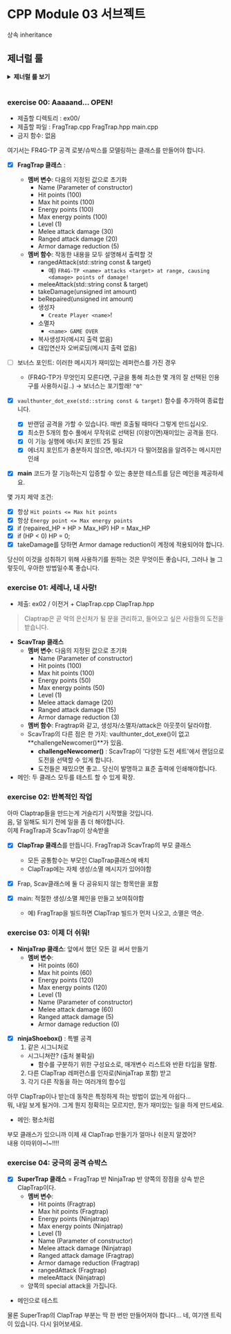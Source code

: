 
# CPP Module 03 서브젝트
상속 inheritance

## 제너럴 룰
<details>
<summary> <b> 제너럴 룰 보기 </b>  </summary><br>
<div markdown="1">
  
- 헤더 안에 구현된 모든 기능(템플릿의 경우는 제외) 및 보호되지 않은 헤더는 exercise 0점을 의미합니다.
- 모든 **출력은 표준 출력으로** 하며, 특별히 지정하지 않는 한 **개행(\n)으로 끝납니다.**
- 부과된 파일 이름 뒤에는 letter, 클래스 이름, 함수 이름, 메서드 이름이 와야합니다.
- 기억하십시오: 이제 더 이상 C가 아닌 C++로 코딩하고 있습니다. 따라서:
  - 다음 기능은 **금지**되어 있으며 사용시 0점 처리를 받습니다. 묻지도 따지지도 마시오: ***alloc, *printf, free*
  - 기본적으로 표준 라이브러리의 모든 것을 사용할 수 있습니다. **그러나** C++ 버전의 함수를 사용하는 것이 현명할 것입니다.
    당신은 C에 익숙합니다. 당신이 아는 것을 유지하는 대신, C++ 버전의 함수를 사용하는 것이 현명할 것입니다. 결국 이건 새로운 언어입니다.
  - 그리고 **네, 안돼요.** 써도 될 때까지는 [STL](https://www.cplusplus.com/reference/stl/)을 사용할 수 없습니다.(즉, 모듈08 전에는 안됨).
  - 이는 include <algorithm>을 필요로 하는 모든 것은--벡터/리스트/맵/등등--다 안된다는 뜻입니다.
- 명시적으로 금지된 기능 또는 기계의 사용은 묻지도 따지지도 않고 0점 처리됩니다.
- 또한, 달리 명시되지 않는 한 C++ 키워드 **using namespace**및 **friend**는 금지되어 있습니다.
  - 그들의 사용은 질문없이 **-42점**으로 처리 될 것입니다.
- 클래스와 관련된 파일은 달리 명시되지 않는 한 항상 **ClassName.hpp** 및 **ClassName.cpp**입니다.
- Turn-in 디렉토리는 **ex00/**, **ex01/**, ... , **exn/**.
- 예제를 철저하게 읽어야합니다. exercise의 설명에서는 명확하지 않았던 요구 사항을 포함하고 있을 수 있습니다.
  만약 뭔가 모호해 보인다면, 당신이 **C++**를 충분히 이해하지 못한 것입니다.
- 앞에서부터 배운 **C++** 도구는 사용할 수 있으므로, external 라이브러리는 사용할 수 없습니다. 그리고 물어보기 전에 말해드려요:
  - 그것은 또한 **C++11과 파생 모델**, **Boost** 또는 C++ 없으면 못사는 놀라운 기술을 갖춘 친구가 알려준 그 어떤 것도 안된다는 뜻입니다.
  - = 범위 기반 for문 C++11이니까 사용 금지..
- 상당한 양의 클래스들을 제출해야 할 수도 있습니다. 이것은 좋아하는 텍스트 편집기를 스크립팅할 수 없다면 지루해 보일 수 있습니다.
- 시작하기 전에 각 exercise를 **완전히** 읽으십시오! 진짜로요, 읽으세요.
- 사용할 컴파일러는 **clang++**입니다.
- 코드는 다음 플래그를 사용하여 컴파일해야합니다: **-Wall -Wextra -Werror**
- 당신의 각 includes는 다른 includes들과 독립적으로 포함될 수 있어야 합니다. Includes는 분명히 그들이 의존하는 다른 모든 include를 포함해야합니다.
- 궁금할까봐: **C++에서는 코딩 스타일이 적용되지 않습니다.** 원하는 스타일 아무거나 사용 가능, 제한 없음. **하지만, 동료 평가자가 읽을 수 없는 코드는 채점 받을 수 없겠죠**
- 이제 중요한 사항 : 서브젝트에 명시적으로 설명하지 않는 한 **프로그램에 의해 채점되지 않습니다**. 따라서, 여러분은 exercise를 선택하는 방법에 있어서 어느 정도의 자유가 주어집니다. 하지만, 각 exercise의 제한조건에 유의하고, **게으르지 마세요**, 연습문제들이 제공해야되는 **많은 것들을 놓치게 될거예요!**
- **제출하는 파일에 일부 관계없는 파일이 있는 것은 문제가 되지 않습니다.** 요청한 파일보다 더 많은 파일로 코드를 분리할 수도 있습니다.
  결과가 프로그램에 의해 채점되지 않는 한, **자유롭게 하세요.**
- 비록 서브젝트의 exercise가 짧더라도, 알아야 할 것을 확실히 이해하고, 가능한 최선의 방법으로 풀었다는 것을 확실히 하기 위해 시간을 들이는 것은 가치가 있습니다.
- 오딘의 이름으로, 토르의 이름으로! 머리를 쓰세요!!!
  
 </div> 
 </details>
 <BR>

### exercise 00: Aaaaand... OPEN!
- 제출할 디렉토리 : ex00/
- 제출할 파일 : FragTrap.cpp FragTrap.hpp main.cpp
- 금지 함수: 없음

여기서는 FR4G-TP 공격 로봇/슈박스를 모델링하는 클래스를 만들어야 합니다.

- [x] **FragTrap 클래스** :
  - **멤버 변수**: 다음의 지정된 값으로 초기화
    - Name (Parameter of constructor)
    - Hit points (100)
    - Max hit points (100)
    - Energy points (100)
    - Max energy points (100)
    - Level (1)
    - Melee attack damage (30)
    - Ranged attack damage (20)
    - Armor damage reduction (5)
  - **멤버 함수**: 작동한 내용을 모두 설명해서 출력할 것
    - rangedAttack(std::string const & target)
        - 예) `FR4G-TP <name> attacks <target> at range, causing <damage> points of damage!`
    - meleeAttack(std::string const & target)
    - takeDamage(unsigned int amount)
    - beRepaired(unsigned int amount)
    - 생성자
      - `Create Player <name>`!
    - 소멸자
      - `<name> GAME OVER`
    - 복사생성자(메시지 출력 없음)
    - 대입연산자 오버로딩(메시지 출력 없음)
  
- [ ] 보너스 포인트: 이러한 메시지가 재미있는 레퍼런스를 가진 경우
  - (FR4G-TP가 무엇인지 모른다면, 구글을 통해 최소한 몇 개의 잘 선택된 인용구를 사용하시길..) -> 보너스는 포기할래! `^0^`
- [x] `vaulthunter_dot_exe(std::string const & target)` 함수를 추가하여 종료합니다. 
  - [x] 반랜덤 공격을 가할 수 있습니다. 매번 호출될 때마다 그렇게 만드십시오.
  - [x] 최소한 5개의 함수 풀에서 무작위로 선택된 (이왕이면)재미있는 공격을 힌다.
  - [x] 이 기능 실행에 에너지 포인트 25 필요
  - [x] 에너지 포인트가 충분하지 않으면, 에너지가 다 떨어졌음을 알려주는 메시지만 인쇄
- [x] **main** 코드가 잘 기능하는지 입증할 수 있는 충분한 테스트를 담은 메인을 제공하세요.

몇 가지 제약 조건:
- [x] 항상 `Hit points <= Max hit points`
- [x] 항상 `Energy point <= Max energy points`
- [x] if (repaired_HP + HP > Max_HP) HP = Max_HP
- [x] if (HP < 0) HP = 0;
- [x] takeDamage를 당하면 Armor damage reduction이 계정에 적용되어야 합니다.

당신이 이것을 성취하기 위해 사용하기를 원하는 것은 무엇이든 좋습니다, 그러나 늘 그렇듯이, 우아한 방법일수록 좋습니다. 

### exercise 01: 세레나, 내 사랑!
- 제출: ex02 / 이전거 + ClapTrap.cpp ClapTrap.hpp

> Claptrap은 곧 악의 은신처가 될 문을 관리하고, 들어오고 싶은 사람들의 도전을 받습니다.

- **ScavTrap 클래스**
  - **멤버 변수**: 다음의 지정된 값으로 초기화
    - Name (Parameter of constructor)
    - Hit points (100)
    - Max hit points (100)
    - Energy points (50)
    - Max energy points (50)
    - Level (1)
    - Melee attack damage (20)
    - Ranged attack damage (15)
    - Armor damage reduction (3)
  - **멤버 함수**: Fragtrap와 같고, 생성자/소멸자/attack은 아웃풋이 달라야함.
  - ScavTrap의 다른 점은 한 가지: vaulthunter_dot_exe()이 없고 **challengeNewcomer()**가 있음.
    - **challengeNewcomer()** : ScavTrap이 '다양한 도전 세트'에서 랜덤으로 도전을 선택할 수 있게 합니다.
    - 도전들은 재밌으면 좋고.. 당신이 발명하고 표준 출력에 인쇄해야합니다.
- 메인: 두 클래스 모두를 테스트 할 수 있게 확장.  


### exercise 02: 반복적인 작업
아마 Claptrap들을 만드는게 거슬리기 시작했을 것입니다.
<br>음, 덜 일해도 되기 전에 일을 좀 더 해야합니다.
<br>이제 FragTrap과 ScavTrap이 상속받을 

- [x] **ClapTrap 클래스**를 만듭니다. FragTrap과 ScavTrap의 부모 클래스
  - 모든 공통함수는 부모인 ClapTrap클래스에 배치
  - ClapTrap에는 자체 생성/소멸 메시지가 있어야함
- [x] Frap, Scav클래스에 둘 다 공유되지 않는 항목만을 포함

- [x] main: 적절한 생성/소멸 체인을 만들고 보여줘야함
  - 예) FragTrap을 빌드하면 ClapTrap 빌드가 먼저 나오고, 소멸은 역순.

### exercise 03: 이제 더 쉬워!

- **NinjaTrap 클래스**: 앞에서 했던 모든 걸 써서 만들기
  - **멤버 변수**: 
    - Hit points (60)
    - Max hit points (60)
    - Energy points (120)
    - Max energy points (120)
    - Level (1)
    - Name (Parameter of constructor)
    - Melee attack damage (60)
    - Ranged attack damage (5)
    - Armor damage reduction (0)
- [x] **ninjaShoebox()** : 특별 공격
  1. 같은 시그니처로
    - 시그니쳐란? (출처 불확실)
      - 함수를 구분하기 위한 구성요소로, 매개변수 리스트와 반환 타입을 말함.
  2. 다른 ClapTrap 레퍼런스를 인자로(NinjaTrap 포함) 받고
  3. 각기 다른 작동을 하는 여러개의 함수임
  
아무 ClapTrap이나 받는데 동작은 특정하게 하는 방법이 없는게 아쉽다... <br>
뭐, 내일 보게 될거야. 그게 뭔지 정확히는 모르지만, 뭔가 재미있는 일을 하게 만드세요.

- 메인: 평소처럼

부모 클래스가 있으니까 이제 새 ClapTrap 만들기가 얼마나 쉬운지 알겠어?
<br>
내용 이따위야~!~!!!! 

### exercise 04: 궁극의 공격 슈박스

- [x] **SuperTrap 클래스** = FragTrap 반 NinjaTrap 반 양쪽의 장점을 상속 받은 ClapTrap이다. 
  - **멤버 변수**: 
    - Hit points (Fragtrap)
    - Max hit points (Fragtrap)
    - Energy points (Ninjatrap)
    - Max energy points (Ninjatrap)
    - Level (1)
    - Name (Parameter of constructor)
    - Melee attack damage (Ninjatrap)
    - Ranged attack damage (Fragtrap)
    - Armor damage reduction (Fragtrap)
    - rangedAttack (Fragtrap)
    - meleeAttack (Ninjatrap)
  - 양쪽의 special attack을 가집니다. 
- 메인으로 테스트

물론 SuperTrap의 ClapTrap 부분는 딱 한 번만 만들어져야 합니다... 네, 여기엔 트릭이 있습니다. 다시 읽어보세요.
